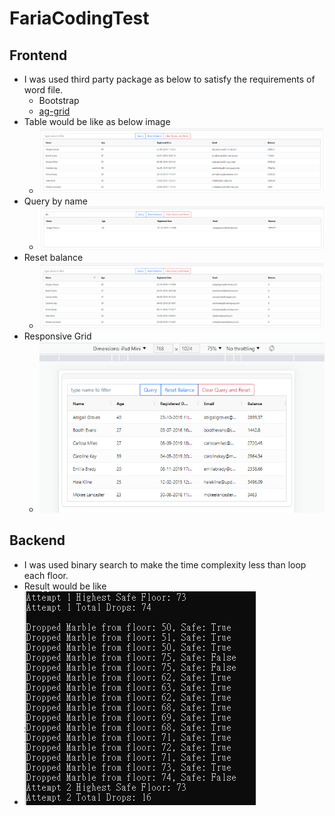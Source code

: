 # FariaCodingTest
## Frontend
* I was used third party package as below to satisfy the requirements of word file.
  * Bootstrap
  * [ag-grid](https://www.ag-grid.com/javascript-data-grid/getting-started/)
* Table would be like as below image
  * ![image info](./FrontEnd/Table1.PNG)
* Query by name
  * ![image info](./FrontEnd/Table2.PNG) 
* Reset balance
  * ![image info](./FrontEnd/Table3.PNG) 
* Responsive Grid
  * ![image info](./FrontEnd/Table4.PNG) 
## Backend
* I was used binary search to make the time complexity less than loop each floor.
 * Result would be like
  * ![image info](./Backend/Result.PNG)   
